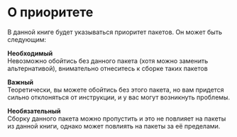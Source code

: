 # О приоритете

В данной книге будет указываться приоритет пакетов.
Он может быть следующим:

<span>**Необходимый**</span>
<br/>
Невозможно обойтись без данного пакета (хотя можно заменить альтернативой), внимательно отнеситесь к сборке таких пакетов

<span>**Важный**</span>
<br/>
Теоретически, вы можете обойтись без этого пакета, но вам придется сильно отклоняться от инструкции, и у вас могут возникнуть проблемы.

<span>**Необязательный**</span>
<br/>
Сборку данного пакета можно пропустить и это не повлияет на пакеты из данной книги, однако может повлиять на пакеты за её пределами.
